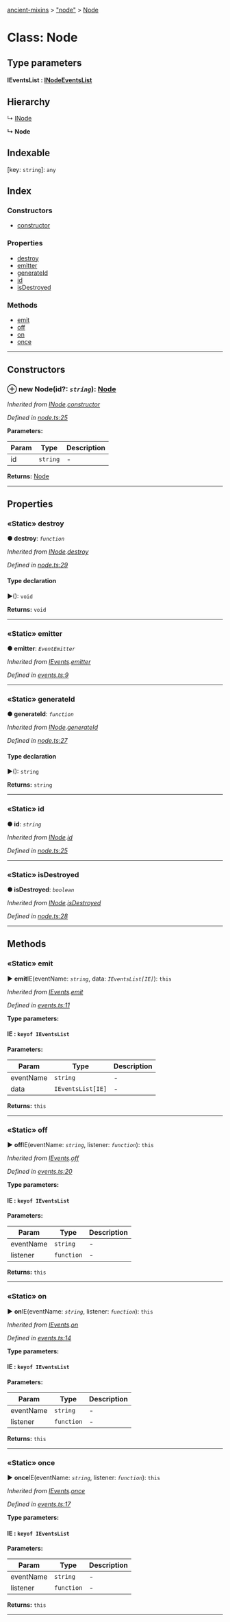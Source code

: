 [ancient-mixins](../README.md) > ["node"](../modules/_node_.md) > [Node](../classes/_node_.node.md)



# Class: Node

## Type parameters
#### IEventsList :  [INodeEventsList](../interfaces/_node_.inodeeventslist.md)
## Hierarchy


↳  [INode](../interfaces/_node_.inode.md)

**↳ Node**







## Indexable

\[key: `string`\]:&nbsp;`any`
## Index

### Constructors

* [constructor](_node_.node.md#constructor)


### Properties

* [destroy](_node_.node.md#destroy)
* [emitter](_node_.node.md#emitter)
* [generateId](_node_.node.md#generateid)
* [id](_node_.node.md#id)
* [isDestroyed](_node_.node.md#isdestroyed)


### Methods

* [emit](_node_.node.md#emit)
* [off](_node_.node.md#off)
* [on](_node_.node.md#on)
* [once](_node_.node.md#once)



---
## Constructors
<a id="constructor"></a>


### ⊕ **new Node**(id?: *`string`*): [Node](_node_.node.md)


*Inherited from [INode](../interfaces/_node_.inode.md).[constructor](../interfaces/_node_.inode.md#constructor)*

*Defined in [node.ts:25](https://github.com/AncientSouls/Mixins/blob/1f04eec/src/lib/node.ts#L25)*



**Parameters:**

| Param | Type | Description |
| ------ | ------ | ------ |
| id | `string`   |  - |





**Returns:** [Node](_node_.node.md)

---


## Properties
<a id="destroy"></a>

### «Static» destroy

**●  destroy**:  *`function`* 

*Inherited from [INode](../interfaces/_node_.inode.md).[destroy](../interfaces/_node_.inode.md#destroy)*

*Defined in [node.ts:29](https://github.com/AncientSouls/Mixins/blob/1f04eec/src/lib/node.ts#L29)*


#### Type declaration
►(): `void`





**Returns:** `void`






___

<a id="emitter"></a>

### «Static» emitter

**●  emitter**:  *`EventEmitter`* 

*Inherited from [IEvents](../interfaces/_events_.ievents.md).[emitter](../interfaces/_events_.ievents.md#emitter)*

*Defined in [events.ts:9](https://github.com/AncientSouls/Mixins/blob/1f04eec/src/lib/events.ts#L9)*





___

<a id="generateid"></a>

### «Static» generateId

**●  generateId**:  *`function`* 

*Inherited from [INode](../interfaces/_node_.inode.md).[generateId](../interfaces/_node_.inode.md#generateid)*

*Defined in [node.ts:27](https://github.com/AncientSouls/Mixins/blob/1f04eec/src/lib/node.ts#L27)*


#### Type declaration
►(): `string`





**Returns:** `string`






___

<a id="id"></a>

### «Static» id

**●  id**:  *`string`* 

*Inherited from [INode](../interfaces/_node_.inode.md).[id](../interfaces/_node_.inode.md#id)*

*Defined in [node.ts:25](https://github.com/AncientSouls/Mixins/blob/1f04eec/src/lib/node.ts#L25)*





___

<a id="isdestroyed"></a>

### «Static» isDestroyed

**●  isDestroyed**:  *`boolean`* 

*Inherited from [INode](../interfaces/_node_.inode.md).[isDestroyed](../interfaces/_node_.inode.md#isdestroyed)*

*Defined in [node.ts:28](https://github.com/AncientSouls/Mixins/blob/1f04eec/src/lib/node.ts#L28)*





___


## Methods
<a id="emit"></a>

### «Static» emit

► **emit**IE(eventName: *`string`*, data: *`IEventsList[IE]`*): `this`



*Inherited from [IEvents](../interfaces/_events_.ievents.md).[emit](../interfaces/_events_.ievents.md#emit)*

*Defined in [events.ts:11](https://github.com/AncientSouls/Mixins/blob/1f04eec/src/lib/events.ts#L11)*



**Type parameters:**

#### IE :  `keyof IEventsList`
**Parameters:**

| Param | Type | Description |
| ------ | ------ | ------ |
| eventName | `string`   |  - |
| data | `IEventsList[IE]`   |  - |





**Returns:** `this`





___

<a id="off"></a>

### «Static» off

► **off**IE(eventName: *`string`*, listener: *`function`*): `this`



*Inherited from [IEvents](../interfaces/_events_.ievents.md).[off](../interfaces/_events_.ievents.md#off)*

*Defined in [events.ts:20](https://github.com/AncientSouls/Mixins/blob/1f04eec/src/lib/events.ts#L20)*



**Type parameters:**

#### IE :  `keyof IEventsList`
**Parameters:**

| Param | Type | Description |
| ------ | ------ | ------ |
| eventName | `string`   |  - |
| listener | `function`   |  - |





**Returns:** `this`





___

<a id="on"></a>

### «Static» on

► **on**IE(eventName: *`string`*, listener: *`function`*): `this`



*Inherited from [IEvents](../interfaces/_events_.ievents.md).[on](../interfaces/_events_.ievents.md#on)*

*Defined in [events.ts:14](https://github.com/AncientSouls/Mixins/blob/1f04eec/src/lib/events.ts#L14)*



**Type parameters:**

#### IE :  `keyof IEventsList`
**Parameters:**

| Param | Type | Description |
| ------ | ------ | ------ |
| eventName | `string`   |  - |
| listener | `function`   |  - |





**Returns:** `this`





___

<a id="once"></a>

### «Static» once

► **once**IE(eventName: *`string`*, listener: *`function`*): `this`



*Inherited from [IEvents](../interfaces/_events_.ievents.md).[once](../interfaces/_events_.ievents.md#once)*

*Defined in [events.ts:17](https://github.com/AncientSouls/Mixins/blob/1f04eec/src/lib/events.ts#L17)*



**Type parameters:**

#### IE :  `keyof IEventsList`
**Parameters:**

| Param | Type | Description |
| ------ | ------ | ------ |
| eventName | `string`   |  - |
| listener | `function`   |  - |





**Returns:** `this`





___


